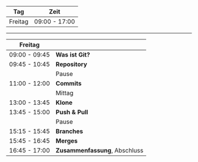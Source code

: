 
|  Tag                 | Zeit           |
|----------------------|----------------|
|  Freitag             | 09:00 - 17:00  |


---


| Freitag              |                          |
|----------------------|--------------------------|
| 09:00 - 09:45        | **Was ist Git?**         |
| 09:45 - 10:45        | **Repository**           |
|                      | Pause                    |
| 11:00 - 12:00        | **Commits**              |
|                      |     Mittag               |
| 13:00 - 13:45        | **Klone**    |
| 13:45 - 15:00        | **Push & Pull**          |
|                      | Pause                    |
| 15:15 - 15:45        | **Branches**             |
| 15:45 - 16:45        | **Merges**               |
| 16:45 - 17:00        | **Zusammenfassung**, Abschluss|


